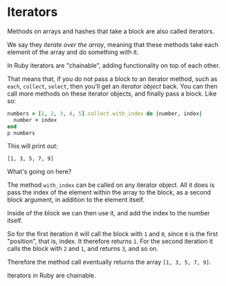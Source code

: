 # Iterators

Methods on arrays and hashes that take a block are also called iterators.

We say they *iterate over the array*, meaning that these methods take each
element of the array and do something with it.

In Ruby iterators are "chainable", adding functionality on top of each other.

That means that, if you do not pass a block to an iterator method, such as
`each`, `collect`, `select`, then you'll get an *iterator object* back. You can
then call more methods on these iterator objects, and finally pass a block.
Like so:

```ruby
numbers = [1, 2, 3, 4, 5].collect.with_index do |number, index|
  number + index
end
p numbers
```

This will print out:

```
[1, 3, 5, 7, 9]
```

What's going on here?

The method `with_index` can be called on any iterator object. All it does is
pass the index of the element within the array to the block, as a second block
argument, in addition to the element itself.

Inside of the block we can then use it, and add the index to the number itself.

So for the first iteration it will call the block with `1` and `0`, since `0` is
the first "position", that is, index. It therefore returns `1`. For the second
iteration it calls the block with `2` and `1`, and returns `3`, and so on.

Therefore the method call eventually returns the array `[1, 3, 5, 7, 9]`.

<p class="hint">
Iterators in Ruby are chainable.
</p>


